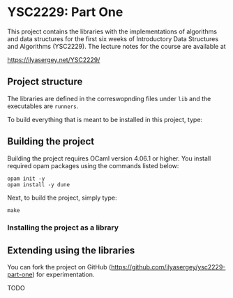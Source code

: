 # YSC2229: Part One

This project contains the libraries with the implementations of
algorithms and data structures for the first six weeks of Introductory
Data Structures and Algorithms (YSC2229). The lecture notes for the
course are available at

https://ilyasergey.net/YSC2229/

## Project structure 

The libraries are defined in the correswopnding files under `lib` and
the executables are `runners`.

To build everything that is meant to be installed in this project,
type:

## Building the project

Building the project requires OCaml version 4.06.1 or higher. You
install required opam packages using the commands listed below:

```
opam init -y
opam install -y dune
```

Next, to build the project, simply type:

```
make
```

### Installing the project as a library




## Extending using the libraries

You can fork the project on GitHub (https://github.com/ilyasergey/ysc2229-part-one) for experimentation.

TODO
